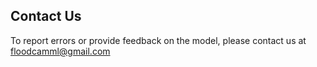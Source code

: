 ## Contact Us

To report errors or provide feedback on the model, please contact us at [floodcamml@gmail.com](mailto:floodcamml@gmail.com)